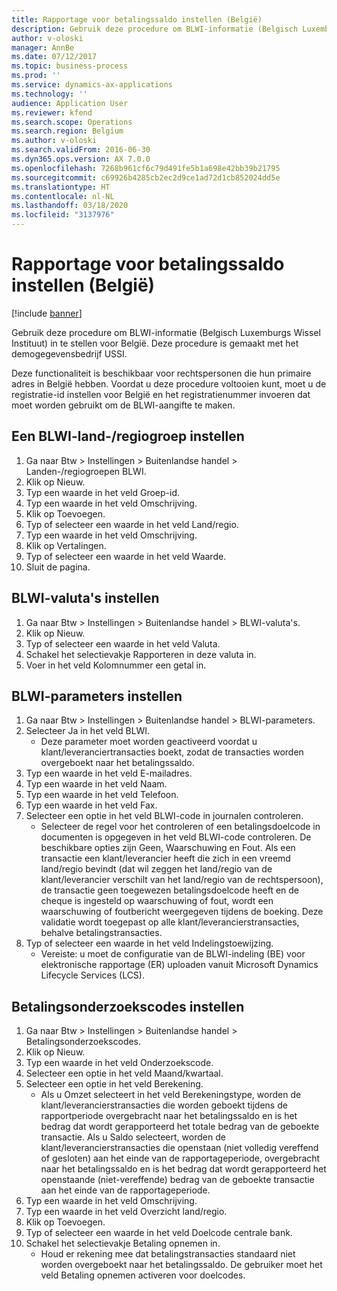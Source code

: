 ```yaml
---
title: Rapportage voor betalingssaldo instellen (België)
description: Gebruik deze procedure om BLWI-informatie (Belgisch Luxemburgs Wissel Instituut) in te stellen voor België.
author: v-oloski
manager: AnnBe
ms.date: 07/12/2017
ms.topic: business-process
ms.prod: ''
ms.service: dynamics-ax-applications
ms.technology: ''
audience: Application User
ms.reviewer: kfend
ms.search.scope: Operations
ms.search.region: Belgium
ms.author: v-oloski
ms.search.validFrom: 2016-06-30
ms.dyn365.ops.version: AX 7.0.0
ms.openlocfilehash: 7268b961cf6c79d491fe5b1a698e42bb39b21795
ms.sourcegitcommit: c69926b4285cb2ec2d9ce1ad72d1cb852024dd5e
ms.translationtype: HT
ms.contentlocale: nl-NL
ms.lasthandoff: 03/18/2020
ms.locfileid: "3137976"
---
```

# <a name="set-up-payment-balance-reporting-belgium"></a>Rapportage voor betalingssaldo instellen (België)

[!include [banner](../../includes/banner.md)]

Gebruik deze procedure om BLWI-informatie (Belgisch Luxemburgs Wissel Instituut) in te stellen voor België. Deze procedure is gemaakt met het demogegevensbedrijf USSI.

Deze functionaliteit is beschikbaar voor rechtspersonen die hun primaire adres in België hebben. Voordat u deze procedure voltooien kunt, moet u de registratie-id instellen voor België en het registratienummer invoeren dat moet worden gebruikt om de BLWI-aangifte te maken.


## <a name="set-up-a-blwi-countryregion-group"></a>Een BLWI-land-/regiogroep instellen
1. Ga naar Btw > Instellingen > Buitenlandse handel > Landen-/regiogroepen BLWI.
2. Klik op Nieuw.
3. Typ een waarde in het veld Groep-id.
4. Typ een waarde in het veld Omschrijving.
5. Klik op Toevoegen.
6. Typ of selecteer een waarde in het veld Land/regio.
7. Typ een waarde in het veld Omschrijving.
8. Klik op Vertalingen.
9. Typ of selecteer een waarde in het veld Waarde.
10. Sluit de pagina.

## <a name="set-up-blwi-currencies"></a>BLWI-valuta's instellen
1. Ga naar Btw > Instellingen > Buitenlandse handel > BLWI-valuta's.
2. Klik op Nieuw.
3. Typ of selecteer een waarde in het veld Valuta.
4. Schakel het selectievakje Rapporteren in deze valuta in.
5. Voer in het veld Kolomnummer een getal in.

## <a name="set-up-blwi-parameters"></a>BLWI-parameters instellen
1. Ga naar Btw > Instellingen > Buitenlandse handel > BLWI-parameters.
2. Selecteer Ja in het veld BLWI.
    * Deze parameter moet worden geactiveerd voordat u klant/leveranciertransacties boekt, zodat de transacties worden overgeboekt naar het betalingssaldo.  
3. Typ een waarde in het veld E-mailadres.
4. Typ een waarde in het veld Naam.
5. Typ een waarde in het veld Telefoon.
6. Typ een waarde in het veld Fax.
7. Selecteer een optie in het veld BLWI-code in journalen controleren.
    * Selecteer de regel voor het controleren of een betalingsdoelcode in documenten is opgegeven in het veld BLWI-code controleren. De beschikbare opties zijn Geen, Waarschuwing en Fout. Als een transactie een klant/leverancier heeft die zich in een vreemd land/regio bevindt (dat wil zeggen het land/regio van de klant/leverancier verschilt van het land/regio van de rechtspersoon), de transactie geen toegewezen betalingsdoelcode heeft en de cheque is ingesteld op waarschuwing of fout, wordt een waarschuwing of foutbericht weergegeven tijdens de boeking. Deze validatie wordt toegepast op alle klant/leverancierstransacties, behalve betalingstransacties.  
8. Typ of selecteer een waarde in het veld Indelingstoewijzing.
    * Vereiste: u moet de configuratie van de BLWI-indeling (BE) voor elektronische rapportage (ER) uploaden vanuit Microsoft Dynamics Lifecycle Services (LCS).  

## <a name="set-up-payment-survey-codes"></a>Betalingsonderzoekscodes instellen
1. Ga naar Btw > Instellingen > Buitenlandse handel > Betalingsonderzoekscodes.
2. Klik op Nieuw.
3. Typ een waarde in het veld Onderzoekscode.
4. Selecteer een optie in het veld Maand/kwartaal.
5. Selecteer een optie in het veld Berekening.
    * Als u Omzet selecteert in het veld Berekeningstype, worden de klant/leverancierstransacties die worden geboekt tijdens de rapportperiode overgebracht naar het betalingssaldo en is het bedrag dat wordt gerapporteerd het totale bedrag van de geboekte transactie.  Als u Saldo selecteert, worden de klant/leverancierstransacties die openstaan (niet volledig vereffend of gesloten) aan het einde van de rapportageperiode, overgebracht naar het betalingssaldo en is het bedrag dat wordt gerapporteerd het openstaande (niet-vereffende) bedrag van de geboekte transactie aan het einde van de rapportageperiode.  
6. Typ een waarde in het veld Omschrijving.
7. Typ een waarde in het veld Overzicht land/regio.
8. Klik op Toevoegen.
9. Typ of selecteer een waarde in het veld Doelcode centrale bank.
10. Schakel het selectievakje Betaling opnemen in.
    * Houd er rekening mee dat betalingstransacties standaard niet worden overgeboekt naar het betalingssaldo. De gebruiker moet het veld Betaling opnemen activeren voor doelcodes.  

